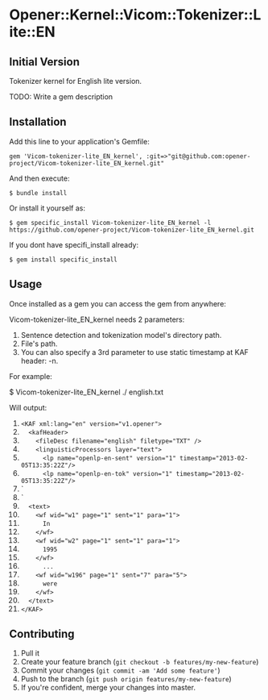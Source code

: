 # Opener::Kernel::Vicom::Tokenizer::Lite::EN

## Initial Version

Tokenizer kernel for English lite version.

TODO: Write a gem description

## Installation

Add this line to your application's Gemfile:

    gem 'Vicom-tokenizer-lite_EN_kernel', :git=>"git@github.com:opener-project/Vicom-tokenizer-lite_EN_kernel.git"

And then execute:

    $ bundle install

Or install it yourself as:

    $ gem specific_install Vicom-tokenizer-lite_EN_kernel -l https://github.com/opener-project/Vicom-tokenizer-lite_EN_kernel.git


If you dont have specifi_install already:

    $ gem install specific_install

## Usage

Once installed as a gem you can access the gem from anywhere:

Vicom-tokenizer-lite_EN_kernel needs 2 parameters:

1. Sentence detection and tokenization model's directory path.
2. File's path.
3. You can also specify a 3rd parameter to use static timestamp at KAF header: -n.


For example:

$ Vicom-tokenizer-lite_EN_kernel ./ english.txt

Will output:

01. `<KAF xml:lang="en" version="v1.opener">`
02. `  <kafHeader>`
03. `    <fileDesc filename="english" filetype="TXT" />`
04. `    <linguisticProcessors layer="text">`
05. `      <lp name="openlp-en-sent" version="1" timestamp="2013-02-05T13:35:22Z"/>`
06. `      <lp name="openlp-en-tok" version="1" timestamp="2013-02-05T13:35:22Z"/>`
07. `    </linguisticProcessors>
08. `  </kafHeader>
09. `  <text>`
10. `    <wf wid="w1" page="1" sent="1" para="1">`
11. `      In`
12. `    </wf>`
13. `    <wf wid="w2" page="1" sent="1" para="1">`
14. `      1995`
15. `    </wf>`
16. `      ...`
17. `    <wf wid="w196" page="1" sent="7" para="5">`
18. `      were`
19. `    </wf>`
20. `  </text>`
21. `</KAF>`


## Contributing

1. Pull it
2. Create your feature branch (`git checkout -b features/my-new-feature`)
3. Commit your changes (`git commit -am 'Add some feature'`)
4. Push to the branch (`git push origin features/my-new-feature`)
5. If you're confident, merge your changes into master.
